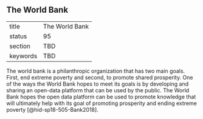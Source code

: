 ## The World Bank


|          |                |
| -------- | -------------- |
| title    | The World Bank |
| status   | 95             |
| section  | TBD            |
| keywords | TBD            |




The world bank is a philanthropic organization that has two main goals.
First, end extreme poverty and second, to promote shared prosperity. One
of the ways the World Bank hopes to meet its goals is by developing and
sharing an open-data platform that can be used by the public. The World
Bank hopes the open data platform can be used to promote knowledge that
will ultimately help with its goal of promoting prosperity and ending
extreme poverty [@hid-sp18-505-Bank2018].
